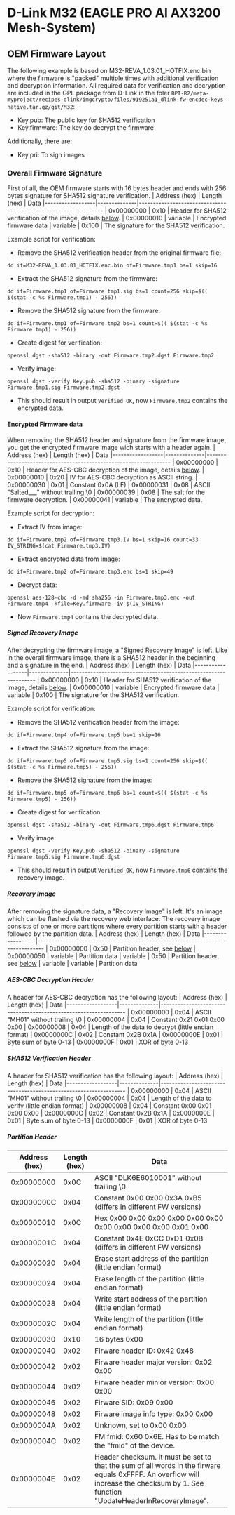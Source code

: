 # D-Link M32 (EAGLE PRO AI AX3200 Mesh-System)
## OEM Firmware Layout

The following example is based on M32-REVA_1.03.01_HOTFIX.enc.bin where the firmware is "packed" multiple times with additional verification and decryption information. All required data for verification and decryption are included in the GPL package from D-Link in the foler ```BPI-R2/meta-myproject/recipes-dlink/imgcrypto/files/919251a1_dlink-fw-encdec-keys-native.tar.gz/git/M32```:
- Key.pub: The public key for SHA512 verification
- Key.firmware: The key do decrypt the firmware

Additionally, there are:
- Key.pri: To sign images

### Overall Firmware Signature
First of all, the OEM firmware starts with 16 bytes header and ends with 256 bytes signature for SHA512 signature verification.
| Address (hex)    | Length (hex) | Data
|------------------|--------------|-----------------------------------------------------------------
| 0x00000000       | 0x10         | Header for SHA512 verification of the image, details [below](#sha512-verification-header).
| 0x00000010       | variable     | Encrypted firmware data
| variable         | 0x100        | The signature for the SHA512 verification.

Example script for verification:
- Remove the SHA512 verification header from the original firmware file:
```
dd if=M32-REVA_1.03.01_HOTFIX.enc.bin of=Firmware.tmp1 bs=1 skip=16
```
- Extract the SHA512 signature from the firmware:
```
dd if=Firmware.tmp1 of=Firmware.tmp1.sig bs=1 count=256 skip=$(( $(stat -c %s Firmware.tmp1) - 256))
```
- Remove the SHA512 signature from the firmware:
```
dd if=Firmware.tmp1 of=Firmware.tmp2 bs=1 count=$(( $(stat -c %s Firmware.tmp1) - 256))
```
- Create digest for verification:
```
openssl dgst -sha512 -binary -out Firmware.tmp2.dgst Firmware.tmp2
```
- Verify image:
```
openssl dgst -verify Key.pub -sha512 -binary -signature Firmware.tmp1.sig Firmware.tmp2.dgst
```
- This should result in output ```Verified OK```, now ```Firmware.tmp2``` contains the encrypted data.

#### Encrypted Firmware data
When removing the SHA512 header and signature from the firmware image, you get the encrypted firmware image wich starts with a header again.
| Address (hex)    | Length (hex) | Data
|------------------|--------------|-----------------------------------------------------------------
| 0x00000000       | 0x10         | Header for AES-CBC decryption of the image, details [below](#aes-cbc-decryption-header).
| 0x00000010       | 0x20         | IV for AES-CBC decryption as ASCII string.
| 0x00000030       | 0x01         | Constant 0x0A (LF)
| 0x00000031       | 0x08         | ASCII "Salted___" without trailing \0
| 0x00000039       | 0x08         | The salt for the firmware decryption.
| 0x00000041       | variable     | The encrypted data.

Example script for decryption:
- Extract IV from image:
```
dd if=Firmware.tmp2 of=Firmware.tmp3.IV bs=1 skip=16 count=33
IV_STRING=$(cat Firmware.tmp3.IV)
```
- Extract encrypted data from image:
```
dd if=Firmware.tmp2 of=Firmware.tmp3.enc bs=1 skip=49
```

- Decrypt data:
```
openssl aes-128-cbc -d -md sha256 -in Firmware.tmp3.enc -out Firmware.tmp4 -kfile=Key.firmware -iv $(IV_STRING)
```
- Now ```Firmware.tmp4``` contains the decrypted data.

##### Signed Recovery Image
After decrypting the firmware image, a "Signed Recovery Image" is left. Like in the overall firmware image, there is a SHA512 header in the beginning and a signature in the end.
| Address (hex)    | Length (hex) | Data
|------------------|--------------|-----------------------------------------------------------------
| 0x00000000       | 0x10         | Header for SHA512 verification of the image, details [below](#sha512-verification-header).
| 0x00000010       | variable     | Encrypted firmware data
| variable         | 0x100        | The signature for the SHA512 verification.

Example script for verification:
- Remove the SHA512 verification header from the image:
 ```
dd if=Firmware.tmp4 of=Firmware.tmp5 bs=1 skip=16
```
- Extract the SHA512 signature from the image:
```
dd if=Firmware.tmp5 of=Firmware.tmp5.sig bs=1 count=256 skip=$(( $(stat -c %s Firmware.tmp5) - 256))
```
- Remove the SHA512 signature from the image:
```
dd if=Firmware.tmp5 of=Firmware.tmp6 bs=1 count=$(( $(stat -c %s Firmware.tmp5) - 256))
```
- Create digest for verification:
```
openssl dgst -sha512 -binary -out Firmware.tmp6.dgst Firmware.tmp6
```
- Verify image:
```
openssl dgst -verify Key.pub -sha512 -binary -signature Firmware.tmp5.sig Firmware.tmp6.dgst
```
- This should result in output ```Verified OK```, now ```Firmware.tmp6``` contains the recovery image.

##### Recovery Image
After removing the signature data, a "Recovery Image" is left. It's an image which can be flashed via the recovery web interface. The recovery image consists of one or more partitions where every partition starts with a header followed by the partition data.
| Address (hex)    | Length (hex) | Data
|------------------|--------------|-----------------------------------------------------------------
| 0x00000000       | 0x50         | Partition header, see [below](#partition-header)
| 0x00000050       | variable     | Partition data
| variable         | 0x50         | Partition header, see [below](#partition-header)
| variable         | variable     | Partition data

##### AES-CBC Decryption Header
A header for AES-CBC decryption has the following layout:
| Address (hex)    | Length (hex) | Data
|------------------|--------------|-----------------------------------------------------------------
| 0x00000000       | 0x04         | ASCII "MH01" without trailing \0
| 0x00000004       | 0x04         | Constant 0x21 0x01 0x00 0x00
| 0x00000008       | 0x04         | Length of the data to decrypt (little endian format)
| 0x0000000C       | 0x02         | Constant 0x2B 0x1A
| 0x0000000E       | 0x01         | Byte sum of byte 0-13
| 0x0000000F       | 0x01         | XOR of byte 0-13

##### SHA512 Verification Header
A header for SHA512 verification has the following layout:
| Address (hex)    | Length (hex) | Data
|------------------|--------------|-----------------------------------------------------------------
| 0x00000000       | 0x04         | ASCII "MH01" without trailing \0
| 0x00000004       | 0x04         | Length of the data to verify (little endian format)
| 0x00000008       | 0x04         | Constant 0x00 0x01 0x00 0x00
| 0x0000000C       | 0x02         | Constant 0x2B 0x1A
| 0x0000000E       | 0x01         | Byte sum of byte 0-13
| 0x0000000F       | 0x01         | XOR of byte 0-13

##### Partition Header

| Address (hex)    | Length (hex) | Data
|------------------|--------------|-----------------------------------------------------------------
| 0x00000000       | 0x0C         | ASCII "DLK6E6010001" without trailing \0
| 0x0000000C       | 0x04         | Constant 0x00 0x00 0x3A 0xB5 (differs in different FW versions)
| 0x00000010       | 0x0C         | Hex 0x00 0x00 0x00 0x00 0x00 0x00 0x00 0x00 0x00 0x00 0x01 0x00
| 0x0000001C       | 0x04         | Constant 0x4E 0xCC 0xD1 0x0B (differs in different FW versions)
| 0x00000020       | 0x04         | Erase start address of the partition (little endian format)
| 0x00000024       | 0x04         | Erase length of the partition (little endian format)
| 0x00000028       | 0x04         | Write start address of the partition (little endian format)
| 0x0000002C       | 0x04         | Write length of the partition (little endian format)
| 0x00000030       | 0x10         | 16 bytes 0x00
| 0x00000040       | 0x02         | Firware header ID: 0x42 0x48
| 0x00000042       | 0x02         | Firware header major version: 0x02 0x00
| 0x00000044       | 0x02         | Firware header minior version: 0x00 0x00
| 0x00000046       | 0x02         | Firware SID: 0x09 0x00
| 0x00000048       | 0x02         | Firware image info type: 0x00 0x00
| 0x0000004A       | 0x02         | Unknown, set to 0x00 0x00
| 0x0000004C       | 0x02         | FM fmid: 0x60 0x6E. Has to be match the "fmid" of the device.
| 0x0000004E       | 0x02         | Header checksum. It must be set to that the sum of all words in the firware equals 0xFFFF. An overflow will increase the  checksum by 1. See function "UpdateHeaderInRecoveryImage".
